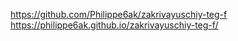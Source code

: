 https://github.com/Philippe6ak/zakrivayuschiy-teg-f
https://philippe6ak.github.io/zakrivayuschiy-teg-f/